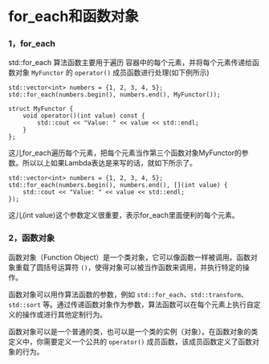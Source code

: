 # for_each和函数对象

### 1，for_each

std::for_each 算法函数主要用于遍历  容器中的每个元素，并将每个元素传递给函数对象 `MyFunctor` 的 `operator()` 成员函数进行处理(如下例所示)

```
std::vector<int> numbers = {1, 2, 3, 4, 5};
std::for_each(numbers.begin(), numbers.end(), MyFunctor());
```

```
struct MyFunctor {
    void operator()(int value) const {
        std::cout << "Value: " << value << std::endl;
    }
};
```

这儿for_each遍历每个元素，把每个元素当作第三个函数对象MyFunctor的参数。所以以上如果Lambda表达是来写的话，就如下所示了。

```
std::vector<int> numbers = {1, 2, 3, 4, 5};
std::for_each(numbers.begin(), numbers.end(), [](int value) {
    std::cout << "Value: " << value << std::endl;
});
```

这儿(int value)这个参数定义很重要，表示for_each里面便利的每个元素。

### 2，函数对象

函数对象（Function Object）是一个类对象，它可以像函数一样被调用。函数对象重载了圆括号运算符 `()`，使得对象可以被当作函数来调用，并执行特定的操作。

函数对象可以用作算法函数的参数，例如 `std::for_each`、`std::transform`、`std::sort` 等。通过传递函数对象作为参数，算法函数可以在每个元素上执行自定义的操作或进行其他定制行为。

函数对象可以是一个普通的类，也可以是一个类的实例（对象）。在函数对象的类定义中，你需要定义一个公共的 `operator()` 成员函数，该成员函数定义了函数对象的行为。

